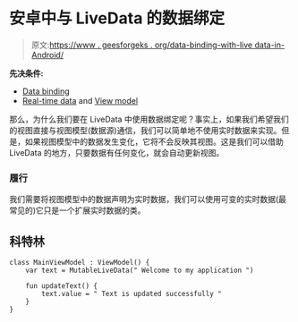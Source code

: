 # 安卓中与 LiveData 的数据绑定

> 原文:[https://www . geesforgeks . org/data-binding-with-live data-in-Android/](https://www.geeksforgeeks.org/data-binding-with-livedata-in-android/)

**先决条件:**

*   [Data binding](https://www.geeksforgeeks.org/overview-of-data-binding-in-android-architecture-components/)
*   [Real-time data](https://www.geeksforgeeks.org/livedata-in-android-architecture-components/) and [View model](https://www.geeksforgeeks.org/viewmodel-in-android-architecture-components/)

那么，为什么我们要在 LiveData 中使用数据绑定呢？事实上，如果我们希望我们的视图直接与视图模型(数据源)通信，我们可以简单地不使用实时数据来实现。但是，如果视图模型中的数据发生变化，它将不会反映其视图。这是我们可以借助 LiveData 的地方，只要数据有任何变化，就会自动更新视图。

### 履行

我们需要将视图模型中的数据声明为实时数据，我们可以使用可变的实时数据(最常见的)它只是一个扩展实时数据的类。

## 科特林

```
class MainViewModel : ViewModel() {
    var text = MutableLiveData(" Welcome to my application ")

    fun updateText() {
        text.value = " Text is updated successfully "
    }
}
```